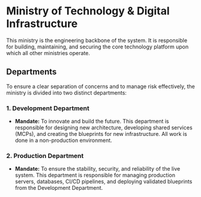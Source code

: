 # Ministry of Technology & Digital Infrastructure

This ministry is the engineering backbone of the system. It is responsible for building, maintaining, and securing the core technology platform upon which all other ministries operate.

## Departments

To ensure a clear separation of concerns and to manage risk effectively, the ministry is divided into two distinct departments:

### 1. Development Department
- **Mandate:** To innovate and build the future. This department is responsible for designing new architecture, developing shared services (MCPs), and creating the blueprints for new infrastructure. All work is done in a non-production environment.

### 2. Production Department
- **Mandate:** To ensure the stability, security, and reliability of the live system. This department is responsible for managing production servers, databases, CI/CD pipelines, and deploying validated blueprints from the Development Department.

